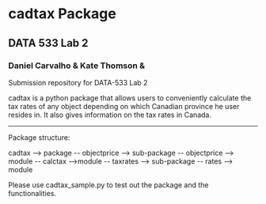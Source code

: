 # cadtax Package

## DATA 533 Lab 2
### Daniel Carvalho & Kate Thomson & 

Submission repository for DATA-533 Lab 2

cadtax is a python package that allows users to conveniently calculate the tax rates of any object depending on which Canadian province he user resides in. It also gives information on the tax rates in Canada. 

---
Package structure:

cadtax --> package
  -- objectprice --> sub-package
    -- objectprice --> module
    -- calctax -->module
  -- taxrates --> sub-package
    -- rates --> module

Please use cadtax_sample.py to test out the package and the functionalities.
